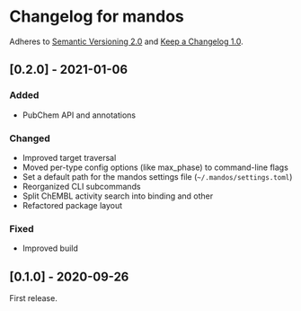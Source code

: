 # Changelog for mandos

Adheres to [Semantic Versioning 2.0](https://semver.org/spec/v2.0.0.html)
and [Keep a Changelog 1.0](https://keepachangelog.com/en/1.0.0/).

## [0.2.0] - 2021-01-06

### Added

- PubChem API and annotations

### Changed

- Improved target traversal
- Moved per-type config options (like max_phase) to command-line flags
- Set a default path for the mandos settings file (`~/.mandos/settings.toml`)
- Reorganized CLI subcommands
- Split ChEMBL activity search into binding and other
- Refactored package layout

### Fixed

- Improved build

## [0.1.0] - 2020-09-26

First release.
